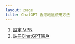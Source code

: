 ```yaml
---
layout: page
title: ChatGPT 香港地區使用方法
---
```


1. [設定 VPN](/guides/chatgpt-setup/01-setup-vpn)
1. [註冊ChatGPT賬戶](/guides/chatgpt-setup/01-setup-vpn)
